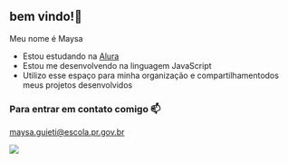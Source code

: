 ## bem vindo!💜

Meu nome é Maysa

- Estou estudando na [Alura](https://www.alura.com.br)
- Estou me desenvolvendo na linguagem JavaScript
- Utilizo esse espaço para minha organização e compartilhamentodos meus projetos desenvolvidos

 ### Para entrar em contato comigo 📫

 maysa.guieti@escola.pr.gov.br

 ![](https://media1.tenor.com/m/mjpEGmTMgNwAAAAd/sanrio-sanrio-characters.gif)

